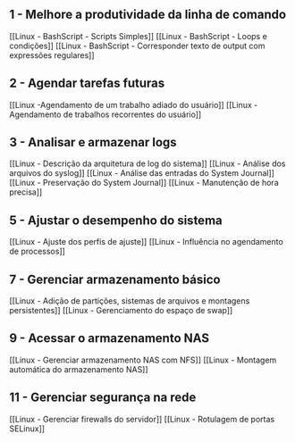## 1 - Melhore a produtividade da linha de comando

[[Linux - BashScript - Scripts Simples]]
[[Linux - BashScript - Loops e condições]]
[[Linux - BashScript - Corresponder texto de output com expressões regulares]]

## 2 - Agendar tarefas futuras
[[Linux -Agendamento de um trabalho adiado do usuário]]
[[Linux - Agendamento de trabalhos recorrentes do usuário]]

## 3 - Analisar e armazenar logs
[[Linux - Descrição da arquitetura de log do sistema]]
[[Linux - Análise dos arquivos do syslog]]
[[Linux - Análise das entradas do System Journal]]
[[Linux - Preservação do System Journal]]
[[Linux - Manutenção de hora precisa]]

## 5 - Ajustar o desempenho do sistema
[[Linux - Ajuste dos perfis de ajuste]]
[[Linux - Influência no agendamento de processos]]

## 7 - Gerenciar armazenamento básico
[[Linux - Adição de partições, sistemas de arquivos e montagens persistentes]]
[[Linux - Gerenciamento do espaço de swap]]

## 9 - Acessar o armazenamento NAS
[[Linux - Gerenciar armazenamento NAS com NFS]]
[[Linux - Montagem automática do armazenamento NAS]]

## 11 - Gerenciar segurança na rede
[[Linux - Gerenciar firewalls do servidor]]
[[Linux - Rotulagem de portas SELinux]]

